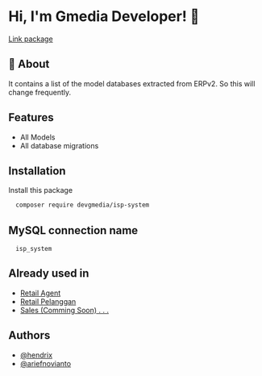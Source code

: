 # Hi, I'm Gmedia Developer! 👋 

[Link package](https://packagist.org/packages/devgmedia/isp-system)

## 🚀 About
It contains a list of the model databases extracted from ERPv2. So this will change frequently.

## Features

- All Models
- All database migrations

## Installation

Install this package

```sh
  composer require devgmedia/isp-system
```

## MySQL connection name

```
  isp_system
```

## Already used in

- [Retail Agent](https://play.google.com/store/apps/details?id=com.gmedia.fiberstream_customer_mobile)
- [Retail Pelanggan](https://play.google.com/store/apps/details?id=com.gmedia.fiberstream_agent)
- [Sales (Comming Soon) . . .]()

## Authors

- [@hendrix](https://gitlab.com/hendrixxxx)
- [@ariefnovianto](https://github.com/oppytut)
